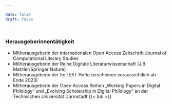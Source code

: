 ```yaml
---

date: false
draft: false

---
```


### Herausgeberinnentätigkeit
- Mitherausgeberin der internationalen Open Access Zeitschrift Journal of Computational Literary Studies
- Mitherausgeberin der Reihe Digitale Literaturwissenschaft (J.B. Metzler/Springer Nature)
- Mitherausgeberin der forTEXT Hefte (erscheinen voraussichtlich ab Ende 2023)
- Mitherausgeberin der Open Access Reihen „Working Papers in Digital Philology“ und „Evolving Scholarship in Digital Philology“ an der Technischen Universität Darmstadt
{{< bib >}}

